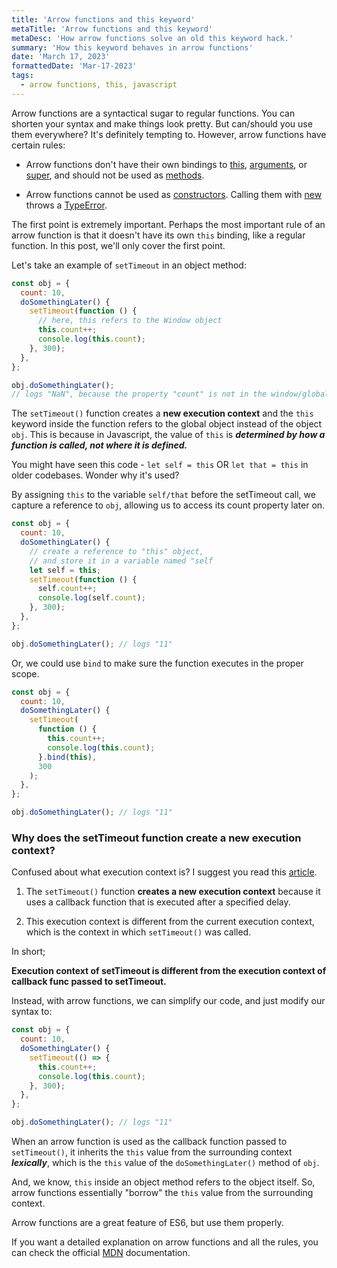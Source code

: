 ```yaml
---
title: 'Arrow functions and this keyword'
metaTitle: 'Arrow functions and this keyword'
metaDesc: 'How arrow functions solve an old this keyword hack.'
summary: 'How this keyword behaves in arrow functions'
date: 'March 17, 2023'
formattedDate: 'Mar-17-2023'
tags:
  - arrow functions, this, javascript
---
```


Arrow functions are a syntactical sugar to regular functions.
You can shorten your syntax and make things look pretty.
But can/should you use them everywhere? It's definitely tempting to.
However, arrow functions have certain rules:

- Arrow functions don't have their own bindings to [this](https://developer.mozilla.org/en-US/docs/Web/JavaScript/Reference/Operators/this), [arguments](https://developer.mozilla.org/en-US/docs/Web/JavaScript/Reference/Functions/arguments), or [super](https://developer.mozilla.org/en-US/docs/Web/JavaScript/Reference/Operators/super), and should not be used as [methods](https://developer.mozilla.org/en-US/docs/Glossary/Method).

- Arrow functions cannot be used as [constructors](https://developer.mozilla.org/en-US/docs/Glossary/Constructor). Calling them with [new](https://developer.mozilla.org/en-US/docs/Web/JavaScript/Reference/Operators/new) throws a [TypeError](https://developer.mozilla.org/en-US/docs/Web/JavaScript/Reference/Global_Objects/TypeError).

The first point is extremely important. Perhaps the most important rule of an arrow function is that it doesn't have its own `this` binding, like a regular function. In this post, we'll only cover the first point.

Let's take an example of `setTimeout` in an object method:

```js:arrowFuncAndThis.js
const obj = {
  count: 10,
  doSomethingLater() {
    setTimeout(function () {
      // here, this refers to the Window object
      this.count++;
      console.log(this.count);
    }, 300);
  },
};

obj.doSomethingLater();
// logs "NaN", because the property "count" is not in the window/global scope.
```

The `setTimeout()` function creates a **new execution context** and the `this` keyword inside the function refers to the global object instead of the object `obj`. This is because in Javascript, the value of `this` is **_determined by how a function is called, not where it is defined._**

You might have seen this code - `let self = this` OR `let that = this` in older codebases. Wonder why it's used?

By assigning `this` to the variable `self/that` before the setTimeout call, we capture a reference to `obj`, allowing us to access its count property later on.

```js:arrowFuncAndThis.js {6,8}
const obj = {
  count: 10,
  doSomethingLater() {
    // create a reference to "this" object,
    // and store it in a variable named "self
    let self = this;
    setTimeout(function () {
      self.count++;
      console.log(self.count);
    }, 300);
  },
};

obj.doSomethingLater(); // logs "11"
```

Or, we could use `bind` to make sure the function executes in the proper scope.

```js:arrowFuncAndThis.js {8}
const obj = {
  count: 10,
  doSomethingLater() {
    setTimeout(
      function () {
        this.count++;
        console.log(this.count);
      }.bind(this),
      300
    );
  },
};

obj.doSomethingLater(); // logs "11"
```

### Why does the setTimeout function create a new execution context?

Confused about what execution context is? I suggest you read this [article](https://www.freecodecamp.org/news/how-javascript-works-behind-the-scene-javascript-execution-context/#:~:text=There%20are%20two%20types%20of,representing%20the%20function's%20local%20scope.).

1. The `setTimeout()` function **creates a new execution context** because it uses a callback function that is executed after a specified delay.

2. This execution context is different from the current execution context, which is the context in which `setTimeout()` was called.

In short;

**Execution context of setTimeout is different from the execution context of callback func passed to setTimeout.**

Instead, with arrow functions, we can simplify our code, and just modify our syntax to:

```js:arrowFuncAndThis.js {4}
const obj = {
  count: 10,
  doSomethingLater() {
    setTimeout(() => {
      this.count++;
      console.log(this.count);
    }, 300);
  },
};

obj.doSomethingLater(); // logs "11"
```

When an arrow function is used as the callback function passed to `setTimeout()`, it inherits the `this` value from the surrounding context **_lexically_**, which is the `this` value of the `doSomethingLater()` method of `obj`.

And, we know, `this` inside an object method refers to the object itself. So, arrow functions essentially "borrow" the `this` value from the surrounding context.

Arrow functions are a great feature of ES6, but use them properly.

If you want a detailed explanation on arrow functions and all the rules, you can check the official [MDN](https://developer.mozilla.org/en-US/docs/Web/JavaScript/Reference/Functions/Arrow_functions) documentation.
